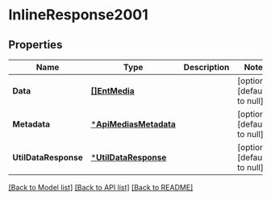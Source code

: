 # InlineResponse2001

## Properties
Name | Type | Description | Notes
------------ | ------------- | ------------- | -------------
**Data** | [**[]EntMedia**](ent.Media.md) |  | [optional] [default to null]
**Metadata** | [***ApiMediasMetadata**](api.MediasMetadata.md) |  | [optional] [default to null]
**UtilDataResponse** | [***UtilDataResponse**](util.DataResponse.md) |  | [optional] [default to null]

[[Back to Model list]](../README.md#documentation-for-models) [[Back to API list]](../README.md#documentation-for-api-endpoints) [[Back to README]](../README.md)



